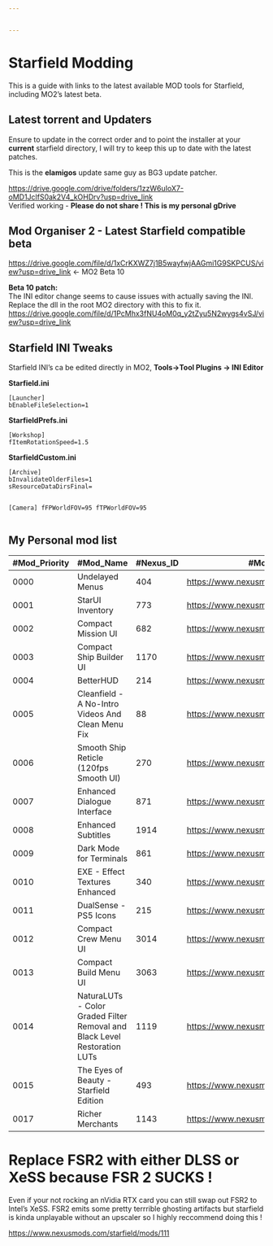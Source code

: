 ```yaml
---


---
```


<h1 id="starfield-modding">Starfield Modding</h1>
<p>This is a guide with links to the latest available MOD tools for Starfield, including MO2’s latest beta.</p>
<h2 id="latest-torrent-and-updaters">Latest torrent and Updaters</h2>
<p>Ensure to update in the correct order and to point the installer at your <strong>current</strong> starfield directory, I will try to keep this up to date with the latest patches.</p>
<p>This is the <strong>elamigos</strong> update same guy as BG3 update patcher.</p>
<p><a href="https://drive.google.com/drive/folders/1zzW6uIoX7-oMD1JclfS0ak2V4_kOHDrv?usp=drive_link">https://drive.google.com/drive/folders/1zzW6uIoX7-oMD1JclfS0ak2V4_kOHDrv?usp=drive_link</a><br>
Verified working - <strong>Please do not share ! This is my personal gDrive</strong></p>
<h2 id="mod-organiser-2---latest-starfield-compatible-beta">Mod Organiser 2 - Latest Starfield compatible beta</h2>
<p><a href="https://drive.google.com/file/d/1xCrKXWZ7j1B5wayfwjAAGmi1G9SKPCUS/view?usp=drive_link">https://drive.google.com/file/d/1xCrKXWZ7j1B5wayfwjAAGmi1G9SKPCUS/view?usp=drive_link</a> &lt;- MO2 Beta 10</p>
<p><strong>Beta 10 patch:</strong><br>
The INI editor change seems to cause issues with actually saving the INI. Replace the dll in the root MO2 directory with this to fix it.<br>
<a href="https://drive.google.com/file/d/1PcMhx3fNU4oM0q_y2tZyu5N2wygs4vSJ/view?usp=drive_link">https://drive.google.com/file/d/1PcMhx3fNU4oM0q_y2tZyu5N2wygs4vSJ/view?usp=drive_link</a></p>
<h2 id="starfield-ini-tweaks">Starfield INI Tweaks</h2>
<p>Starfield INI’s ca be edited directly in MO2, <strong>Tools-&gt;Tool Plugins -&gt; INI Editor</strong></p>
<p><strong>Starfield.ini</strong></p>
<pre><code>[Launcher]
bEnableFileSelection=1
</code></pre>
<p><strong>StarfieldPrefs.ini</strong></p>
<pre><code>[Workshop]
fItemRotationSpeed=1.5
</code></pre>
<p><strong>StarfieldCustom.ini</strong></p>
<pre><code>[Archive]
bInvalidateOlderFiles=1
sResourceDataDirsFinal=

[Camera]
fFPWorldFOV=95
fTPWorldFOV=95
</code></pre>
<h2 id="my-personal-mod-list">My Personal mod list</h2>

<table>
<thead>
<tr>
<th>#Mod_Priority</th>
<th>#Mod_Name</th>
<th>#Nexus_ID</th>
<th>#Mod_Nexus_URL</th>
<th>#Mod_Version</th>
</tr>
</thead>
<tbody>
<tr>
<td>0000</td>
<td>Undelayed Menus</td>
<td>404</td>
<td><a href="https://www.nexusmods.com/starfield/mods/404">https://www.nexusmods.com/starfield/mods/404</a></td>
<td>1.0.5.0</td>
</tr>
<tr>
<td>0001</td>
<td>StarUI Inventory</td>
<td>773</td>
<td><a href="https://www.nexusmods.com/starfield/mods/773">https://www.nexusmods.com/starfield/mods/773</a></td>
<td>2.1.0.0</td>
</tr>
<tr>
<td>0002</td>
<td>Compact Mission UI</td>
<td>682</td>
<td><a href="https://www.nexusmods.com/starfield/mods/682">https://www.nexusmods.com/starfield/mods/682</a></td>
<td>1.4.0.0</td>
</tr>
<tr>
<td>0003</td>
<td>Compact Ship Builder UI</td>
<td>1170</td>
<td><a href="https://www.nexusmods.com/starfield/mods/1170">https://www.nexusmods.com/starfield/mods/1170</a></td>
<td>1.1.0.0</td>
</tr>
<tr>
<td>0004</td>
<td>BetterHUD</td>
<td>214</td>
<td><a href="https://www.nexusmods.com/starfield/mods/214">https://www.nexusmods.com/starfield/mods/214</a></td>
<td>0.3.0.0</td>
</tr>
<tr>
<td>0005</td>
<td>Cleanfield - A No-Intro Videos And Clean Menu Fix</td>
<td>88</td>
<td><a href="https://www.nexusmods.com/starfield/mods/88">https://www.nexusmods.com/starfield/mods/88</a></td>
<td>1.7.2.0</td>
</tr>
<tr>
<td>0006</td>
<td>Smooth Ship Reticle (120fps Smooth UI)</td>
<td>270</td>
<td><a href="https://www.nexusmods.com/starfield/mods/270">https://www.nexusmods.com/starfield/mods/270</a></td>
<td>1.3.0.0</td>
</tr>
<tr>
<td>0007</td>
<td>Enhanced Dialogue Interface</td>
<td>871</td>
<td><a href="https://www.nexusmods.com/starfield/mods/871">https://www.nexusmods.com/starfield/mods/871</a></td>
<td>1.2.0.0</td>
</tr>
<tr>
<td>0008</td>
<td>Enhanced Subtitles</td>
<td>1914</td>
<td><a href="https://www.nexusmods.com/starfield/mods/1914">https://www.nexusmods.com/starfield/mods/1914</a></td>
<td>1.1.0.0</td>
</tr>
<tr>
<td>0009</td>
<td>Dark Mode for Terminals</td>
<td>861</td>
<td><a href="https://www.nexusmods.com/starfield/mods/861">https://www.nexusmods.com/starfield/mods/861</a></td>
<td>1.4.0.0</td>
</tr>
<tr>
<td>0010</td>
<td>EXE - Effect Textures Enhanced</td>
<td>340</td>
<td><a href="https://www.nexusmods.com/starfield/mods/340">https://www.nexusmods.com/starfield/mods/340</a></td>
<td>0.6.0.0</td>
</tr>
<tr>
<td>0011</td>
<td>DualSense - PS5 Icons</td>
<td>215</td>
<td><a href="https://www.nexusmods.com/starfield/mods/215">https://www.nexusmods.com/starfield/mods/215</a></td>
<td>1.0.0.0</td>
</tr>
<tr>
<td>0012</td>
<td>Compact Crew Menu UI</td>
<td>3014</td>
<td><a href="https://www.nexusmods.com/starfield/mods/3014">https://www.nexusmods.com/starfield/mods/3014</a></td>
<td>1.2.0.0</td>
</tr>
<tr>
<td>0013</td>
<td>Compact Build Menu UI</td>
<td>3063</td>
<td><a href="https://www.nexusmods.com/starfield/mods/3063">https://www.nexusmods.com/starfield/mods/3063</a></td>
<td>1.1.0.0</td>
</tr>
<tr>
<td>0014</td>
<td>NaturaLUTs - Color Graded Filter Removal and Black Level Restoration LUTs</td>
<td>1119</td>
<td><a href="https://www.nexusmods.com/starfield/mods/1119">https://www.nexusmods.com/starfield/mods/1119</a></td>
<td>1.1.0.0</td>
</tr>
<tr>
<td>0015</td>
<td>The Eyes of Beauty - Starfield Edition</td>
<td>493</td>
<td><a href="https://www.nexusmods.com/starfield/mods/493">https://www.nexusmods.com/starfield/mods/493</a></td>
<td>1.0.0.0</td>
</tr>
<tr>
<td>0017</td>
<td>Richer Merchants</td>
<td>1143</td>
<td><a href="https://www.nexusmods.com/starfield/mods/1143">https://www.nexusmods.com/starfield/mods/1143</a></td>
<td>1.2.0.0</td>
</tr>
</tbody>
</table><h1 id="replace-fsr2-with-either-dlss-or-xess-because-fsr-2-sucks-">Replace FSR2 with either DLSS or XeSS because FSR 2 SUCKS !</h1>
<p>Even if your not rocking an nVidia RTX card you can still swap out FSR2 to Intel’s XeSS. FSR2 emits some pretty terrrible ghosting artifacts but starfield is kinda unplayable without an upscaler so I highly reccommend doing this !</p>
<p><a href="https://www.nexusmods.com/starfield/mods/111">https://www.nexusmods.com/starfield/mods/111</a></p>

